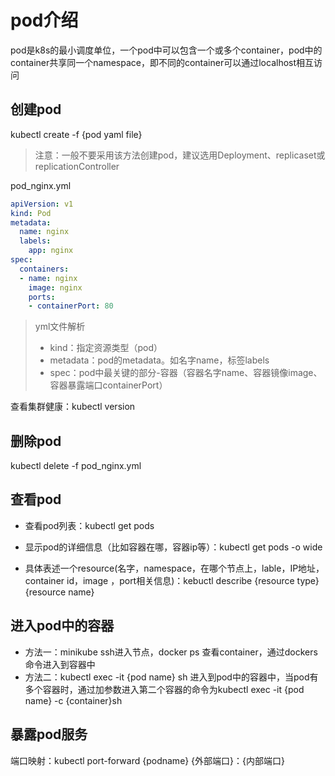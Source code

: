 # pod介绍

pod是k8s的最小调度单位，一个pod中可以包含一个或多个container，pod中的container共享同一个namespace，即不同的container可以通过localhost相互访问

## 创建pod

kubectl create -f {pod yaml file}

> 注意：一般不要采用该方法创建pod，建议选用Deployment、replicaset或replicationController

pod_nginx.yml

```yaml
apiVersion: v1
kind: Pod
metadata:
  name: nginx
  labels:
    app: nginx
spec:
  containers:
  - name: nginx
    image: nginx
    ports:
    - containerPort: 80
```

> yml文件解析
>
> * kind：指定资源类型（pod）
> * metadata：pod的metadata。如名字name，标签labels
> * spec：pod中最关键的部分-容器（容器名字name、容器镜像image、容器暴露端口containerPort）

查看集群健康：kubectl version

## 删除pod
kubectl delete -f pod_nginx.yml

## 查看pod

* 查看pod列表：kubectl get pods

* 显示pod的详细信息（比如容器在哪，容器ip等）：kubectl get pods -o wide
* 具体表述一个resource(名字，namespace，在哪个节点上，lable，IP地址，container  id，image ，port相关信息)：kebuctl  describe {resource type} {resource name}

## 进入pod中的容器

* 方法一：minikube ssh进入节点，docker ps 查看container，通过dockers命令进入到容器中
* 方法二：kubectl exec -it {pod name} sh 进入到pod中的容器中，当pod有多个容器时，通过加参数进入第二个容器的命令为kubectl exec -it {pod name} -c {container}sh

## 暴露pod服务

端口映射：kubectl port-forward {podname} {外部端口}：{内部端口}
